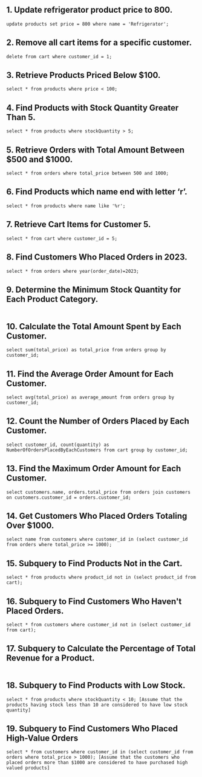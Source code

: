 ## 1. Update refrigerator product price to 800.
```
update products set price = 800 where name = 'Refrigerator';
```

## 2. Remove all cart items for a specific customer.
```
delete from cart where customer_id = 1;
```

## 3. Retrieve Products Priced Below $100.
```
select * from products where price < 100;
```

## 4. Find Products with Stock Quantity Greater Than 5.
```
select * from products where stockQuantity > 5;
```

## 5. Retrieve Orders with Total Amount Between $500 and $1000.
```
select * from orders where total_price between 500 and 1000;
```

## 6. Find Products which name end with letter ‘r’.
```
select * from products where name like '%r';
```

## 7. Retrieve Cart Items for Customer 5.
```
select * from cart where customer_id = 5;
```

## 8. Find Customers Who Placed Orders in 2023.
```
select * from orders where year(order_date)=2023;
```

## 9. Determine the Minimum Stock Quantity for Each Product Category.
```

```

## 10. Calculate the Total Amount Spent by Each Customer.
```
select sum(total_price) as total_price from orders group by customer_id;
```

## 11. Find the Average Order Amount for Each Customer.
```
select avg(total_price) as average_amount from orders group by customer_id;
```

## 12. Count the Number of Orders Placed by Each Customer.
```
select customer_id, count(quantity) as NumberOfOrdersPlacedByEachCustomers from cart group by customer_id;

```

## 13. Find the Maximum Order Amount for Each Customer.
```
select customers.name, orders.total_price from orders join customers on customers.customer_id = orders.customer_id;
```

## 14. Get Customers Who Placed Orders Totaling Over $1000.
```
select name from customers where customer_id in (select customer_id from orders where total_price >= 1000);
```

## 15. Subquery to Find Products Not in the Cart.
```
select * from products where product_id not in (select product_id from cart);
```

## 16. Subquery to Find Customers Who Haven't Placed Orders.
```
select * from customers where customer_id not in (select customer_id from cart);
```

## 17. Subquery to Calculate the Percentage of Total Revenue for a Product.
```

```

## 18. Subquery to Find Products with Low Stock.
```
select * from products where stockQuantity < 10; [Assume that the products having stock less than 10 are considered to have low stock quantity]
```

## 19. Subquery to Find Customers Who Placed High-Value Orders
```
select * from customers where customer_id in (select customer_id from orders where total_price > 1000); [Assume that the customers who placed orders more than $1000 are considered to have purchased high valued products]
```

